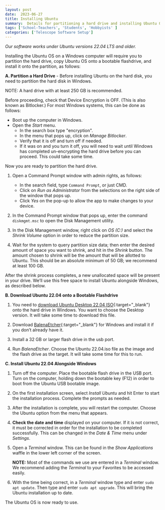 ```yaml
---
layout: post
date:  2023-06-27
title: Installing Ubuntu
summary:  Details for partitioning a hard drive and installing Ubuntu OS on a Windows computer
tags: ['School-Teachers', 'Students', 'Hobbyists' ]
categories: ['Telescope Software Setup']
---
```


  *Our software works under Ubuntu versions 22.04 LTS and older.*

Installing the Ubuntu OS on a Windows computer will require you to partition the hard drive, copy Ubuntu OS onto a bootable flashdrive, and install it onto the partition, as follows:

**A. Partition a Hard Drive** - Before installing Ubuntu on the hard disk, you need to partition the hard disk in Windows.

   NOTE: A hard drive with at least 250 GB is recommended.
   
   Before proceeding, check that Device Encryption is OFF. (This is also known as Bitlocker.) For most Windows systems, this can be done as follows:
   * Boot up the computer in Windows.
   * Open the *Start* menu.
      * In the search box type "encryption".
      * In the menu that pops up, click on *Manage Bitlocker*.
      * Verify that it is off and turn off if needed.
      * If it was on and you turn it off, you will need to wait until Windows has completed un-encrypting the hard drive before you can proceed. This could take some time.

   Now you are ready to partition the hard drive.
   
   1. Open a Command Prompt window with admin rights, as follows:
         - In the search field, type `Command Prompt`, or just CMD.
         - Click on *Run as Administrator* from the selections on the right side of the window that pops up.
         - Click *Yes* on the pop-up to allow the app to make changes to your device.
         
   2. In the Command Prompt window that pops up, enter the command `diskmgmt.msc` to open the Disk Management utility.

   3. In the Disk Management window, right click on *OS (C:)* and select the *Shrink Volume* option in order to reduce the partition size.

   4. Wait for the system to query partition size data; then enter the desired amount of space you want to shrink, and hit in the *Shrink* button. The amount chosen to shrink will be the amount that will be allotted to Ubuntu. This should be an absolute minimum of 50 GB; we recommend at least 100 GB.
      
   After the shrink process completes, a new unallocated space will be present in your drive. We’ll use this free space to install Ubuntu alongside Windows, as described below. 

**B. Download Ubuntu 22.04 onto a Bootable Flashdrive**

   1. You need to [download Ubuntu Desktop 22.04 ISO](http://releases.ubuntu.com/22.04/){:target="_blank"} onto the hard drive in Windows. You want to choose the Desktop version. It will take some time to download this file.
      
   2. Download [BalenaEtcher](https://etcher.balena.io/){:target="_blank"} for Windows and install it if you don’t already have it.

   3. Install a 32 GB or larger flash drive in the usb port.
   
   4. Run *BalenaEtcher*. Choose the Ubuntu 22.04.iso file as the image and the flash drive as the target. It will take some time for this to run.
     
**C. Install Ubuntu 22.04 Alongside Windows**

   1. Turn off the computer. Place the bootable flash drive in the USB port. Turn on the computer, holding down the bootable key (F12) in order to boot from the Ubuntu USB bootable image.

   2. On the first installation screen, select *Install Ubuntu* and hit Enter to start the installation process. Complete the prompts as needed.

   3. After the installation is complete, you will restart the computer. Choose the Ubuntu option from the menu that appears.

   4.  **Check the date and time** displayed on your computer. If it is not correct, it must be corrected in order for the installation to be completed successfully. This can be changed in the *Date & Time* menu under *Settings*.

   5. Open a *Terminal* window. This can be found in the *Show Applications* waffle in the lower left corner of the screen.

      **NOTE:** Most of the commands we use are entered in a *Terminal* window. We recommend adding the *Terminal* to your Favorites to be accessed easily.
   
   6. With the time being correct, in a *Terminal* window type and enter `sudo apt update`. Then type and enter `sudo apt upgrade`. This will bring the Ubuntu installation up to date. 

 The Ubuntu OS is now ready to use.
